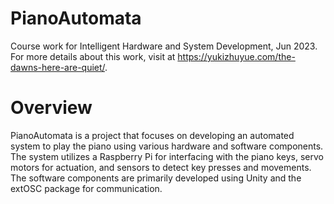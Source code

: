 # PianoAutomata
Course work for Intelligent Hardware and System Development, Jun 2023. For more details about this work, visit at https://yukizhuyue.com/the-dawns-here-are-quiet/.

# Overview
PianoAutomata is a project that focuses on developing an automated system to play the piano using various hardware and software components. The system utilizes a Raspberry Pi for interfacing with the piano keys, servo motors for actuation, and sensors to detect key presses and movements. The software components are primarily developed using Unity and the extOSC package for communication.

